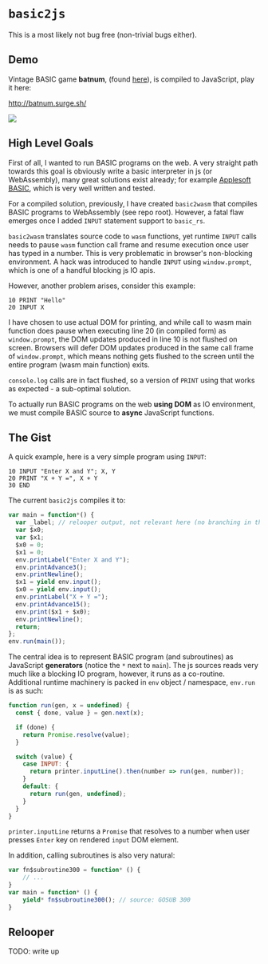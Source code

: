 # `basic2js`

This is a most likely not bug free (non-trivial bugs either).

## Demo

Vintage BASIC game **batnum**, (found [here](https://www.atariarchives.org/basicgames/showpage.php?page=14)), is compiled to JavaScript, play it here:

http://batnum.surge.sh/

![](/home/yiran/dev/rusty/basic_rs/basic2js/batnum.png)

## High Level Goals

First of all, I wanted to run BASIC programs on the web. A very straight path towards this goal is obviously write a basic interpreter in js (or WebAssembly), many great solutions exist already; for example [Applesoft BASIC](https://www.calormen.com/jsbasic/), which is very well written and tested.

For a compiled solution, previously, I have created `basic2wasm` that compiles BASIC programs to WebAssembly (see repo root). However, a fatal flaw emerges once I added `INPUT` statement support to `basic_rs`. 

`basic2wasm` translates source code to `wasm` functions, yet runtime `INPUT` calls needs to pause `wasm` function call frame and resume execution once user has typed in a number. This is very problematic in browser's non-blocking environment. A hack was introduced to handle `INPUT` using `window.prompt`, which is one of a handful blocking js IO apis.

However, another problem arises, consider this example:

```basic
10 PRINT "Hello"
20 INPUT X
```

I have chosen to use actual DOM for printing, and while call to wasm main function does pause when executing line 20 (in compiled form) as `window.prompt`, the DOM updates produced in line 10 is not flushed on screen. Browsers will defer DOM updates produced in the same call frame of `window.prompt`, which means nothing gets flushed to the screen until the entire program (wasm main function) exits. 

`console.log` calls are in fact flushed, so a version of `PRINT` using that works as expected - a sub-optimal solution.

To actually run BASIC programs on the web **using DOM** as IO environment, we must compile BASIC source to **async** JavaScript functions.

## The Gist

A quick example, here is a very simple program using `INPUT`:

```basic
10 INPUT "Enter X and Y"; X, Y
20 PRINT "X + Y =", X + Y
30 END
```

The current `basic2js` compiles it to:

```javascript
var main = function*() {
  var _label; // relooper output, not relevant here (no branching in this program)
  var $x0;
  var $x1;
  $x0 = 0;
  $x1 = 0;
  env.printLabel("Enter X and Y");
  env.printAdvance3();
  env.printNewline();
  $x1 = yield env.input();
  $x0 = yield env.input();
  env.printLabel("X + Y =");
  env.printAdvance15();
  env.print($x1 + $x0);
  env.printNewline();
  return;
};
env.run(main());
```

The central idea is to represent BASIC program (and subroutines) as JavaScript **generators** (notice the `*` next to `main`). The js sources reads very much like a blocking IO program, however, it runs as a co-routine. Additional runtime machinery is packed in `env` object / namespace, `env.run` is as such:

```javascript
function run(gen, x = undefined) {
  const { done, value } = gen.next(x);

  if (done) {
    return Promise.resolve(value);
  }

  switch (value) {
    case INPUT: {
      return printer.inputLine().then(number => run(gen, number));
    }
    default: {
      return run(gen, undefined);
    }
  }
}
```

`printer.inputLine` returns a `Promise` that resolves to a number when user presses `Enter` key on rendered `input` DOM element.

In addition, calling subroutines is also very natural:

```javascript
var fn$subroutine300 = function* () {
    // ...
}
var main = function* () {
    yield* fn$subroutine300(); // source: GOSUB 300
}
```

## Relooper

TODO: write up